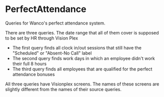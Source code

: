 # PerfectAttendance
Queries for Wanco's perfect attendance system.

There are three queries. The date range that all of them cover is supposed to be set by HR through Vision Plex
- The first query finds all clock in/out sessions that still have the "Scheduled" or "Absent-No Call" label
- The second query finds work days in which an employee didn't work their full 8 hours
- The third query finds all employees that are qualified for the perfect attendance bonuses

All three queries have Visionplex screens. The names of these screens are slightly different from
the names of their source queries.
